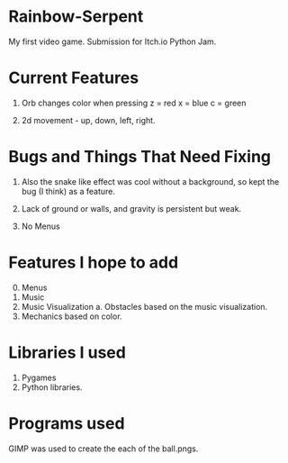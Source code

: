 # Rainbow-Serpent
My first video game. Submission for Itch.io Python Jam.

# Current Features

1. Orb changes color when pressing
z = red
x = blue
c = green

2. 2d movement - up, down, left, right.

# Bugs and Things That Need Fixing
1. Also the snake like effect was cool without a background, so
kept the bug (I think) as a feature.

2. Lack of ground or walls, and gravity is persistent but weak.

3. No Menus

# Features I hope to add
0. Menus
1. Music
2. Music Visualization
  a. Obstacles based on the music visualization.
3. Mechanics based on color.

# Libraries I used
1. Pygames
2. Python libraries.

# Programs used
GIMP was used to create the each of the ball.pngs.
